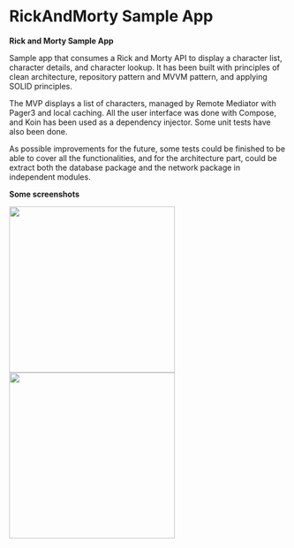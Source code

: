 # RickAndMorty Sample App

**Rick and Morty Sample App**

Sample app that consumes a Rick and Morty API to display a character list, character details, and character lookup. It has been built with principles of clean architecture, repository pattern and MVVM pattern, and applying SOLID principles.

The MVP displays a list of characters, managed by Remote Mediator with Pager3 and local caching. All the user interface was done with Compose, and Koin has been used as a dependency injector. Some unit tests have also been done.

As possible improvements for the future, some tests could be finished to be able to cover all the functionalities, and for the architecture part, could be extract both the database package and the network package in independent modules.

**Some screenshots**

<img src="https://user-images.githubusercontent.com/1913709/224829671-4f2d1603-b56c-436d-8112-8db4dadb594d.png" height="300"/>    <img src="https://user-images.githubusercontent.com/1913709/224829666-f0315f20-8508-4518-8e5d-2343d2a66110.png" height="300"/> 

